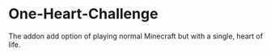 # One-Heart-Challenge
The addon add option of playing normal Minecraft but with a single, heart of life.
